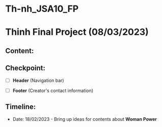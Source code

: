 # Th-nh_JSA10_FP
# Thinh Final Project (08/03/2023)

## Content: 
## Checkpoint:
- [ ] **Header** (Navigation bar)
- [ ] **Footer** (Creator's contact information)


## Timeline:
- Date: 18/02/2023 - Bring up ideas for contents about **Woman Power**
